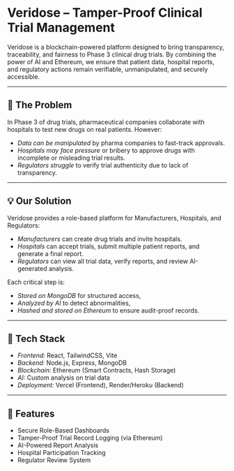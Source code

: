 # Veridose – Tamper-Proof Clinical Trial Management

Veridose is a blockchain-powered platform designed to bring transparency, traceability, and fairness to Phase 3 clinical drug trials. By combining the power of AI and Ethereum, we ensure that patient data, hospital reports, and regulatory actions remain verifiable, unmanipulated, and securely accessible.

---

## 🚨 The Problem

In Phase 3 of drug trials, pharmaceutical companies collaborate with hospitals to test new drugs on real patients. However:

- *Data can be manipulated* by pharma companies to fast-track approvals.
- *Hospitals may face pressure* or bribery to approve drugs with incomplete or misleading trial results.
- *Regulators struggle* to verify trial authenticity due to lack of transparency.

---

## 💡 Our Solution

Veridose provides a role-based platform for Manufacturers, Hospitals, and Regulators:

- *Manufacturers* can create drug trials and invite hospitals.
- *Hospitals* can accept trials, submit multiple patient reports, and generate a final report.
- *Regulators* can view all trial data, verify reports, and review AI-generated analysis.

Each critical step is:
- *Stored on MongoDB* for structured access,
- *Analyzed by AI* to detect abnormalities,
- *Hashed and stored on Ethereum* to ensure audit-proof records.

---

## 🧠 Tech Stack

- *Frontend:* React, TailwindCSS, Vite
- *Backend:* Node.js, Express, MongoDB
- *Blockchain:* Ethereum (Smart Contracts, Hash Storage)
- *AI:* Custom analysis on trial data
- *Deployment:* Vercel (Frontend), Render/Heroku (Backend)

---

## 🚀 Features

- Secure Role-Based Dashboards
- Tamper-Proof Trial Record Logging (via Ethereum)
- AI-Powered Report Analysis
- Hospital Participation Tracking
- Regulator Review System

